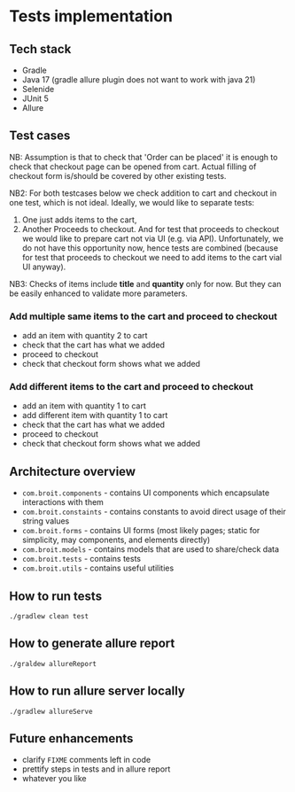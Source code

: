 # Tests implementation

## Tech stack
- Gradle
- Java 17 (gradle allure plugin does not want to work with java 21)
- Selenide
- JUnit 5
- Allure

## Test cases
NB: Assumption is that to check that 'Order can be placed' it is enough to check that checkout page can be opened from cart.
Actual filling of checkout form is/should be covered by other existing tests.

NB2: For both testcases below we check addition to cart and checkout in one test, which is not ideal. Ideally, we would like to separate tests:
1. One just adds items to the cart,
2. Another Proceeds to checkout.
And for test that proceeds to checkout we would like to prepare cart not via UI (e.g. via API).
Unfortunately, we do not have this opportunity now, hence tests are combined (because for test that proceeds to checkout we need to add items to the cart vial UI anyway).

NB3: Checks of items include **title** and **quantity** only for now. But they can be easily enhanced to validate more parameters.

### Add multiple same items to the cart and proceed to checkout
- add an item with quantity 2 to cart
- check that the cart has what we added
- proceed to checkout
- check that checkout form shows what we added

### Add different items to the cart and proceed to checkout
- add an item with quantity 1 to cart
- add different item with quantity 1 to cart
- check that the cart has what we added
- proceed to checkout
- check that checkout form shows what we added

## Architecture overview
- `com.broit.components` - contains UI components which encapsulate interactions with them
- `com.broit.constaints` - contains constants to avoid direct usage of their string values
- `com.broit.forms` - contains UI forms (most likely pages; static for simplicity, may components, and elements directly)
- `com.broit.models` - contains models that are used to share/check data
- `com.broit.tests` - contains tests
- `com.broit.utils` - contains useful utilities

## How to run tests
```shell
./gradlew clean test
```

## How to generate allure report
```shell
./graldew allureReport
```

## How to run allure server locally
```shell
./gradlew allureServe
```

## Future enhancements
- clarify `FIXME` comments left in code
- prettify steps in tests and in allure report
- whatever you like

